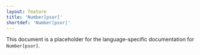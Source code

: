 ```yaml
---
layout: feature
title: 'Number[psor]'
shortdef: 'Number[psor]'
---
```


This document is a placeholder for the language-specific documentation
for `Number[psor]`.
